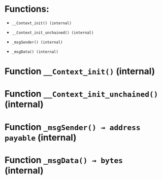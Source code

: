 # Functions:

- `__Context_init() (internal)`

- `__Context_init_unchained() (internal)`

- `_msgSender() (internal)`

- `_msgData() (internal)`

# Function `__Context_init()` (internal)

# Function `__Context_init_unchained()` (internal)

# Function `_msgSender() → address payable` (internal)

# Function `_msgData() → bytes` (internal)
